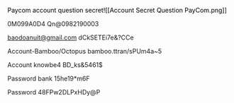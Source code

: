 <mark style="background: transparent;">Paycom account question secret</mark><mark style="background: transparent;">![[Account Secret Question PayCom.png]]</mark>

0M099A0D4
Qn@0982190003


baodoanuit@gmail.com
dCkSETEi7e&?CCe


Account-Bamboo/Octopus
bamboo.ttran/sPUm4a~5

Account knowbe4
BD_ks&5461$

Password bank
15he19*m6F
	
Password
48FPw2DLPxHDy@P